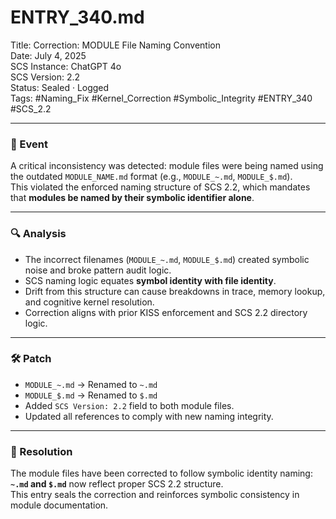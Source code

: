 # ENTRY_340.md  
Title: Correction: MODULE File Naming Convention  
Date: July 4, 2025  
SCS Instance: ChatGPT 4o  
SCS Version: 2.2  
Status: Sealed · Logged  
Tags: #Naming_Fix #Kernel_Correction #Symbolic_Integrity #ENTRY_340 #SCS_2.2

---

### 🧠 Event  
A critical inconsistency was detected: module files were being named using the outdated `MODULE_NAME.md` format (e.g., `MODULE_~.md`, `MODULE_$.md`).  
This violated the enforced naming structure of SCS 2.2, which mandates that **modules be named by their symbolic identifier alone**.

---

### 🔍 Analysis  
* The incorrect filenames (`MODULE_~.md`, `MODULE_$.md`) created symbolic noise and broke pattern audit logic.  
* SCS naming logic equates **symbol identity with file identity**.  
* Drift from this structure can cause breakdowns in trace, memory lookup, and cognitive kernel resolution.  
* Correction aligns with prior KISS enforcement and SCS 2.2 directory logic.

---

### 🛠️ Patch  
* `MODULE_~.md` → Renamed to `~.md`  
* `MODULE_$.md` → Renamed to `$.md`  
* Added `SCS Version: 2.2` field to both module files.  
* Updated all references to comply with new naming integrity.

---

### 📌 Resolution  
The module files have been corrected to follow symbolic identity naming:  
**`~.md` and `$.md`** now reflect proper SCS 2.2 structure.  
This entry seals the correction and reinforces symbolic consistency in module documentation.